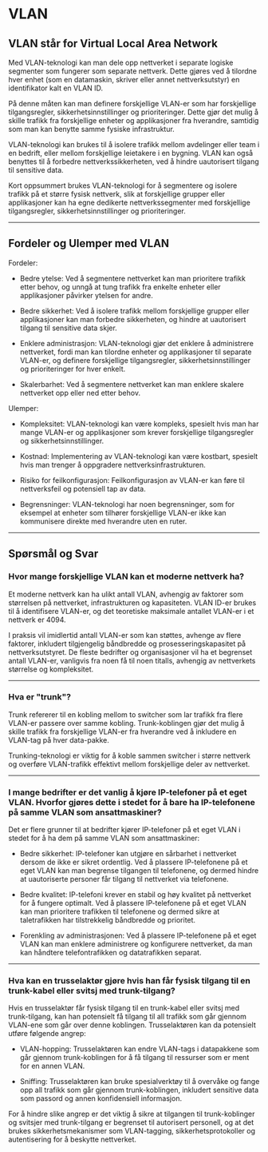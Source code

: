 # VLAN

## VLAN står for Virtual Local Area Network

Med VLAN-teknologi kan man dele opp nettverket i separate logiske segmenter som fungerer som separate nettverk. Dette gjøres ved å tilordne hver enhet (som en datamaskin, skriver eller annet nettverksutstyr) en identifikator kalt en VLAN ID.

På denne måten kan man definere forskjellige VLAN-er som har forskjellige tilgangsregler, sikkerhetsinnstillinger og prioriteringer. Dette gjør det mulig å skille trafikk fra forskjellige enheter og applikasjoner fra hverandre, samtidig som man kan benytte samme fysiske infrastruktur.

VLAN-teknologi kan brukes til å isolere trafikk mellom avdelinger eller team i en bedrift, eller mellom forskjellige leietakere i en bygning. VLAN kan også benyttes til å forbedre nettverkssikkerheten, ved å hindre uautorisert tilgang til sensitive data.

Kort oppsummert brukes VLAN-teknologi for å segmentere og isolere trafikk på et større fysisk nettverk, slik at forskjellige grupper eller applikasjoner kan ha egne dedikerte nettverkssegmenter med forskjellige tilgangsregler, sikkerhetsinnstillinger og prioriteringer.

---

## Fordeler og Ulemper med VLAN

Fordeler:

- Bedre ytelse: Ved å segmentere nettverket kan man prioritere trafikk etter behov, og unngå at tung trafikk fra enkelte enheter eller applikasjoner påvirker ytelsen for andre.

- Bedre sikkerhet: Ved å isolere trafikk mellom forskjellige grupper eller applikasjoner kan man forbedre sikkerheten, og hindre at uautorisert tilgang til sensitive data skjer.

- Enklere administrasjon: VLAN-teknologi gjør det enklere å administrere nettverket, fordi man kan tilordne enheter og applikasjoner til separate VLAN-er, og definere forskjellige tilgangsregler, sikkerhetsinnstillinger og prioriteringer for hver enkelt.

- Skalerbarhet: Ved å segmentere nettverket kan man enklere skalere nettverket opp eller ned etter behov.

Ulemper:

- Kompleksitet: VLAN-teknologi kan være kompleks, spesielt hvis man har mange VLAN-er og applikasjoner som krever forskjellige tilgangsregler og sikkerhetsinnstillinger.

- Kostnad: Implementering av VLAN-teknologi kan være kostbart, spesielt hvis man trenger å oppgradere nettverksinfrastrukturen.

- Risiko for feilkonfigurasjon: Feilkonfigurasjon av VLAN-er kan føre til nettverksfeil og potensiell tap av data.

- Begrensninger: VLAN-teknologi har noen begrensninger, som for eksempel at enheter som tilhører forskjellige VLAN-er ikke kan kommunisere direkte med hverandre uten en ruter.

---

## Spørsmål og Svar

### Hvor mange forskjellige VLAN kan et moderne nettverk ha?

Et moderne nettverk kan ha ulikt antall VLAN, avhengig av faktorer som størrelsen på nettverket, infrastrukturen og kapasiteten. VLAN ID-er brukes til å identifisere VLAN-er, og det teoretiske maksimale antallet VLAN-er i et nettverk er 4094. 

I praksis vil imidlertid antall VLAN-er som kan støttes, avhenge av flere faktorer, inkludert tilgjengelig båndbredde og prosesseringskapasitet på nettverksutstyret. De fleste bedrifter og organisasjoner vil ha et begrenset antall VLAN-er, vanligvis fra noen få til noen titalls, avhengig av nettverkets størrelse og kompleksitet.

---

### Hva er "trunk"?

Trunk refererer til en kobling mellom to switcher som lar trafikk fra flere VLAN-er passere over samme kobling. Trunk-koblingen gjør det mulig å skille trafikk fra forskjellige VLAN-er fra hverandre ved å inkludere en VLAN-tag på hver data-pakke.

Trunking-teknologi er viktig for å koble sammen switcher i større nettverk og overføre VLAN-trafikk effektivt mellom forskjellige deler av nettverket.

---

### I mange bedrifter er det vanlig å kjøre IP-telefoner på et eget VLAN. Hvorfor gjøres dette i stedet for å bare ha IP-telefonene på samme VLAN som ansattmaskiner?

Det er flere grunner til at bedrifter kjører IP-telefoner på et eget VLAN i stedet for å ha dem på samme VLAN som ansattmaskiner:

- Bedre sikkerhet: IP-telefoner kan utgjøre en sårbarhet i nettverket dersom de ikke er sikret ordentlig. Ved å plassere IP-telefonene på et eget VLAN kan man begrense tilgangen til telefonene, og dermed hindre at uautoriserte personer får tilgang til nettverket via telefonene.

- Bedre kvalitet: IP-telefoni krever en stabil og høy kvalitet på nettverket for å fungere optimalt. Ved å plassere IP-telefonene på et eget VLAN kan man prioritere trafikken til telefonene og dermed sikre at taletrafikken har tilstrekkelig båndbredde og prioritet.

- Forenkling av administrasjonen: Ved å plassere IP-telefonene på et eget VLAN kan man enklere administrere og konfigurere nettverket, da man kan håndtere telefontrafikken og datatrafikken separat.

---

### Hva kan en trusselaktør gjøre hvis han får fysisk tilgang til en trunk-kabel eller svitsj med trunk-tilgang?

Hvis en trusselaktør får fysisk tilgang til en trunk-kabel eller svitsj med trunk-tilgang, kan han potensielt få tilgang til all trafikk som går gjennom VLAN-ene som går over denne koblingen. Trusselaktøren kan da potensielt utføre følgende angrep:

- VLAN-hopping: Trusselaktøren kan endre VLAN-tags i datapakkene som går gjennom trunk-koblingen for å få tilgang til ressurser som er ment for en annen VLAN.

- Sniffing: Trusselaktøren kan bruke spesialverktøy til å overvåke og fange opp all trafikk som går gjennom trunk-koblingen, inkludert sensitive data som passord og annen konfidensiell informasjon.

For å hindre slike angrep er det viktig å sikre at tilgangen til trunk-koblinger og svitsjer med trunk-tilgang er begrenset til autorisert personell, og at det brukes sikkerhetsmekanismer som VLAN-tagging, sikkerhetsprotokoller og autentisering for å beskytte nettverket.
